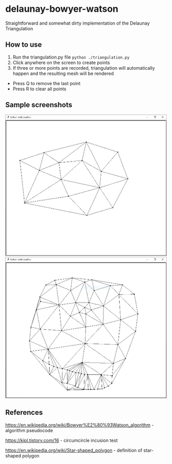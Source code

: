 # delaunay-bowyer-watson
Straightforward and somewhat dirty implementation of the Delaunay Triangulation

## How to use
1. Run the triangulation.py file ```python ./triangulation.py```
2. Click anywhere on the screen to create points
3. If three or more points are recorded, triangulation will automatically happen and the resulting mesh will be rendered
* Press Q to remove the last point
* Press R to clear all points

## Sample screenshots
![sample1](https://github.com/Ownfos/delaunay-bowyer-watson/blob/main/sample1.JPG)
![sample2](https://github.com/Ownfos/delaunay-bowyer-watson/blob/main/sample2.JPG)

## References
https://en.wikipedia.org/wiki/Bowyer%E2%80%93Watson_algorithm - algorithm pseudocode

https://kipl.tistory.com/16 - circumcircle incusion test

https://en.wikipedia.org/wiki/Star-shaped_polygon - definition of star-shaped polygon
